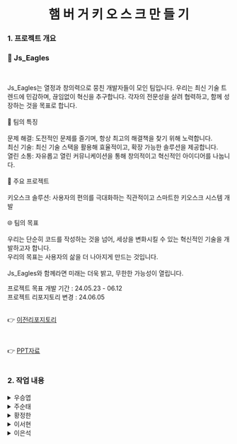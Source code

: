 <div align="center">
    <H1> 햄 버 거 키 오 스 크 만 들 기 </H1>
</div>

<div align="left">
    <H3> 1. 프로젝트 개요 </H3>
   <H3>🦅 Js_Eagles</H3>  
        <br>
<p>
    Js_Eagles는 열정과 창의력으로 뭉친 개발자들이 모인 팀입니다. 우리는 최신 기술 트렌드에 민감하며, 끊임없이 혁신을 추구합니다. 각자의 전문성을 살려 협력하고, 함께 성장하는 것을 목표로 합니다.
</br>
</br>
🌟 팀의 특징
</br></br>
문제 해결: 도전적인 문제를 즐기며, 항상 최고의 해결책을 찾기 위해 노력합니다.
</br>
최신 기술: 최신 기술 스택을 활용해 효율적이고, 확장 가능한 솔루션을 제공합니다.
</br>
열린 소통: 자유롭고 열린 커뮤니케이션을 통해 창의적이고 혁신적인 아이디어를 나눕니다.
</br></br>
🔧 주요 프로젝트
</br></br>
키오스크 솔루션: 사용자의 편의를 극대화하는 직관적이고 스마트한 키오스크 시스템 개발
</br></br>
🌐 팀의 목표</br></br>
우리는 단순히 코드를 작성하는 것을 넘어, 세상을 변화시킬 수 있는 혁신적인 기술을 개발하고자 합니다. </br>우리의 목표는 사용자의 삶을 더 나아지게 만드는 것입니다.
</br>
</br>
Js_Eagles와 함께라면 미래는 더욱 밝고, 무한한 가능성이 열립니다.
    </p>
</div>

<div>
    프로젝트 목표 개발 기간 : 24.05.23 - 06.12
    </br>
    프로젝트 리포지토리 변경 : 24.06.05
    </br>
</div>

</br>

👉 [이전리포지토리](https://github.com/wooseungyeop/js_eaglesS2)

</br>

👉 [PPT자료](https://www.canva.com/design/DAGHsNAxnR4/Cl1LHvoaVhNq_Dx72oVfow/edit?utm_content=DAGHsNAxnR4&utm_campaign=designshare&utm_medium=link2&utm_source=sharebutton)
<br><br>

<div align="left">
    <H3> 2. 작업 내용 </H3>
</div>

<details>
<summary> 우승엽 </summary>
<div markdown="1">

- 24.05.28 :  html + css 뼈대 준비
- 24.05.30 : html + css 뼈대 완성
- 24.06.02 : html + css 코드 유지보수 
- 24.06.05 : html -> vue 이동 
- 24.06.07 :  vue 기능 추가 및 css 기능 추가 
- 24.06.11 : vue 기능 유지보수 및 코드 리뷰 
- 24.06.12 : 추가하고 싶었던 기능들이나 css 추가 및 발표 준비


</div>
</details>


<details>
<summary> 주순태 </summary>
<div markdown="1">

- 24.05.28 : Footer 레이아웃 완성
- 24.05.29 : 메인메뉴 레이아웃 거의 완성.
- 24.05.30 : 리드미 이미지 추가
- 24.05.31 : json data 추가
- 24.06.05 : Vue 메인메뉴 파트 변환 및 기능 부분완성
- 24.06.06 : 메인메뉴 기능 추가 및 CSS 작업
- 24.06.07 : 메인메뉴 기능 완성
- 24.06.09 : 디렉토리 정리 및 코드 정리

</div>
</details>

<details>
<summary> 황정한 </summary>
<div markdown="1">

- 24.05.28 레이아웃 뼈대 완성
- 24.05.29 결제페이지 및 css 부분완성
- 24.06.01 기능 및 버튼 생성
- 24.06.02 VUE 페이지 생성 및 수정
- 24.06.05 CSS 디테일 수정
- 24.06.07 기능 및 버튼 수정 
- 24.06.10 ROUTER 연동 및 모달 생성

</div>
</details>

<details>
<summary> 이서현 </summary>
<div markdown="1">

- 24.05.31 레이아웃 완성
- 24.06.03 디테일 수정
- 24.06.07 vue로 메인 페이지 생성
- 24.06.10 css 디테일 수정

</div>
</details>

<details>
<summary> 이은석 </summary>
<div markdown="1">

- 24.05.27 팀 전체 프로젝트 레이아웃 및 공통 css 제작
- 24.05.28 승엽 및 정환님 레이아웃 및 css 제작 (보조 역할)
- 24.06.01 Vue 버전 가이드 라인 제작
- 24.06.05 Css 디테일 추가 및 수정
- 24.06.10 전반적인 Vue 및 Css 수정
</div>
</details>
